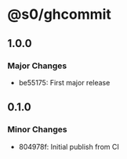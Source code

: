 # @s0/ghcommit

## 1.0.0

### Major Changes

- be55175: First major release

## 0.1.0

### Minor Changes

- 804978f: Initial publish from CI
